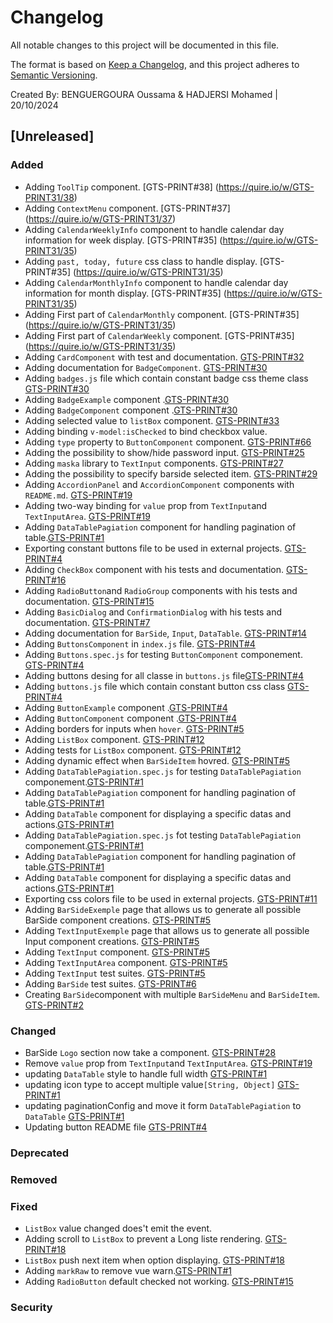 # Changelog

All notable changes to this project will be documented in this file.

The format is based on [Keep a Changelog](https://keepachangelog.com/en/1.0.0/),
and this project adheres to [Semantic Versioning](https://semver.org/spec/v2.0.0.html).

Created By: BENGUERGOURA Oussama & HADJERSI Mohamed | 20/10/2024


## [Unreleased] 

### Added

* Adding `ToolTip` component. [GTS-PRINT#38] (https://quire.io/w/GTS-PRINT31/38)
* Adding `ContextMenu` component. [GTS-PRINT#37] (https://quire.io/w/GTS-PRINT31/37)
* Adding `CalendarWeeklyInfo` component to handle calendar day information for week display. [GTS-PRINT#35] (https://quire.io/w/GTS-PRINT31/35)
* Adding `past, today, future` css class to handle display. [GTS-PRINT#35] (https://quire.io/w/GTS-PRINT31/35)
* Adding `CalendarMonthlyInfo` component to handle calendar day information for month display. [GTS-PRINT#35] (https://quire.io/w/GTS-PRINT31/35)
* Adding First part of `CalendarMonthly` component. [GTS-PRINT#35] (https://quire.io/w/GTS-PRINT31/35)
* Adding First part of `CalendarWeekly` component. [GTS-PRINT#35] (https://quire.io/w/GTS-PRINT31/35)
* Adding `CardComponent` with test and documentation. [GTS-PRINT#32](https://quire.io/w/GTS-PRINT31/32)
* Adding documentation for `BadgeComponent`. [GTS-PRINT#30](https://quire.io/w/GTS-PRINT31/30)
* Adding `badges.js` file which contain constant badge css theme class [GTS-PRINT#30](https://quire.io/w/GTS-PRINT31/30)
* Adding `BadgeExample` component .[GTS-PRINT#30](https://quire.io/w/GTS-PRINT31/30)
* Adding `BadgeComponent` component .[GTS-PRINT#30](https://quire.io/w/GTS-PRINT31/30)
* Adding selected value to `listBox` component. [GTS-PRINT#33](https://quire.io/w/GTS-PRINT31/33)  
* Adding binding `v-model:isChecked` to bind checkbox value.
* Adding `type` property to `ButtonComponent` component. [GTS-PRINT#66](https://quire.io/w/GTS_Golden_Technology_Solutions/66)
* Adding the possibility to show/hide password input. [GTS-PRINT#25](https://quire.io/w/GTS-PRINT31/25)  
* Adding `maska` library to `TextInput` components. [GTS-PRINT#27](https://quire.io/w/GTS-PRINT31/27) 
* Adding the possibility to specify barside selected item. [GTS-PRINT#29](https://quire.io/w/GTS-PRINT31/29) 
* Adding `AccordionPanel` and `AccordionComponent` components with `README.md`. [GTS-PRINT#19](https://quire.io/w/GTS-PRINT31/19) 
* Adding two-way binding for `value` prop from `TextInput`and `TextInputArea`. [GTS-PRINT#19](https://quire.io/w/GTS-PRINT31/19)
* Adding `DataTablePagiation` component for handling pagination of table.[GTS-PRINT#1](https://quire.io/w/GTS-PRINT31/1)
* Exporting constant buttons file to be used in external projects. [GTS-PRINT#4](https://quire.io/w/GTS-PRINT31/4)
* Adding `CheckBox` component with his tests and documentation. [GTS-PRINT#16](https://quire.io/w/GTS-PRINT31/16)
* Adding `RadioButton`and `RadioGroup` components with his tests and documentation. [GTS-PRINT#15](https://quire.io/w/GTS-PRINT31/15)
* Adding `BasicDialog` and `ConfirmationDialog` with his tests and documentation. [GTS-PRINT#7](https://quire.io/w/GTS-PRINT31/7)
* Adding documentation for `BarSide`, `Input`, `DataTable`. [GTS-PRINT#14](https://quire.io/w/GTS-PRINT31/14)
* Adding `ButtonsComponent` in `index.js` file. [GTS-PRINT#4](https://quire.io/w/GTS-PRINT31/4)
* Adding `Buttons.spec.js` for testing `ButtonComponent` componement. [GTS-PRINT#4](https://quire.io/w/GTS-PRINT31/4)
* Adding buttons desing for all classe in `buttons.js` file[GTS-PRINT#4](https://quire.io/w/GTS-PRINT31/4)
* Adding `buttons.js` file which contain constant button css class [GTS-PRINT#4](https://quire.io/w/GTS-PRINT31/4)
* Adding `ButtonExample` component .[GTS-PRINT#4](https://quire.io/w/GTS-PRINT31/4)
* Adding `ButtonComponent` component .[GTS-PRINT#4](https://quire.io/w/GTS-PRINT31/4)
* Adding borders for inputs when `hover`. [GTS-PRINT#5](https://quire.io/w/GTS-PRINT31/5)
* Adding `ListBox` component. [GTS-PRINT#12](https://quire.io/w/GTS-PRINT31/12)
* Adding tests for `ListBox` component. [GTS-PRINT#12](https://quire.io/w/GTS-PRINT31/12)
* Adding dynamic effect when `BarSideItem` hovred. [GTS-PRINT#5](https://quire.io/w/GTS-PRINT31/5)
* Adding `DataTablePagiation.spec.js` for testing `DataTablePagiation` componement.[GTS-PRINT#1](https://quire.io/w/GTS-PRINT31/1)
* Adding `DataTablePagiation` component for handling pagination of table.[GTS-PRINT#1](https://quire.io/w/GTS-PRINT31/1)
* Adding `DataTable` component for displaying a specific datas and actions.[GTS-PRINT#1](https://quire.io/w/GTS-PRINT31/1)
* Adding `DataTablePagiation.spec.js` fot testing `DataTablePagiation` componement.[GTS-PRINT#1](https://quire.io/w/GTS-PRINT31/1)
* Adding `DataTablePagiation` component for handling pagination of table.[GTS-PRINT#1](https://quire.io/w/GTS-PRINT31/1)
* Adding `DataTable` component for displaying a specific datas and actions.[GTS-PRINT#1](https://quire.io/w/GTS-PRINT31/1)
* Exporting css colors file to be used in external projects. [GTS-PRINT#11](https://quire.io/w/GTS-PRINT31/11)
* Adding `BarSideExemple` page that allows us to generate all possible BarSide component creations. [GTS-PRINT#5](https://quire.io/w/GTS-PRINT31/5)
* Adding `TextInputExemple` page that allows us to generate all possible Input component creations. [GTS-PRINT#5](https://quire.io/w/GTS-PRINT31/5)
* Adding `TextInput` component. [GTS-PRINT#5](https://quire.io/w/GTS-PRINT31/5)
* Adding `TextInputArea` component. [GTS-PRINT#5](https://quire.io/w/GTS-PRINT31/5)
* Adding `TextInput` test suites. [GTS-PRINT#5](https://quire.io/w/GTS-PRINT31/5)
* Adding `BarSide` test suites. [GTS-PRINT#6](https://quire.io/w/GTS-PRINT31/6)
* Creating `BarSide`component with multiple `BarSideMenu` and `BarSideItem`. [GTS-PRINT#2](https://quire.io/w/GTS-PRINT31/2)

### Changed

* BarSide `Logo` section now take a component. [GTS-PRINT#28](https://quire.io/w/GTS-PRINT31/28)
* Remove `value` prop from `TextInput`and `TextInputArea`. [GTS-PRINT#19](https://quire.io/w/GTS-PRINT31/19)
* updating `DataTable` style to handle full width [GTS-PRINT#1](https://quire.io/w/GTS-PRINT31/1)
* updating icon type to accept multiple value`[String, Object]` [GTS-PRINT#1](https://quire.io/w/GTS-PRINT31/1)
* updating paginationConfig and move it form `DataTablePagiation` to `DataTable` [GTS-PRINT#1](https://quire.io/w/GTS-PRINT31/1)
* Updating button README file [GTS-PRINT#4](https://quire.io/w/GTS-PRINT31/4)

### Deprecated

### Removed

### Fixed

* `ListBox` value changed does't emit the event.
* Adding scroll to `ListBox` to prevent a Long liste rendering. [GTS-PRINT#18](https://quire.io/w/GTS-PRINT31/18)
* `ListBox` push next item when option displaying. [GTS-PRINT#18](https://quire.io/w/GTS-PRINT31/18)
* Adding `markRaw` to remove vue warn.[GTS-PRINT#1](https://quire.io/w/GTS-PRINT31/1)
* Adding `RadioButton` default checked not working. [GTS-PRINT#15](https://quire.io/w/GTS-PRINT31/15)

### Security


 
